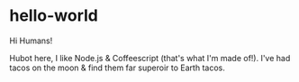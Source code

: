 # hello-world

Hi Humans!

Hubot here, I like Node.js & Coffeescript (that's what I'm made of!).
I've had tacos on the moon & find them far superoir to Earth tacos.

